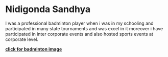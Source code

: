 # Nidigonda Sandhya

I was a professional badminton player when i was in my schooling and participated in many state tournaments and was excel in it moreover i have participated in inter corporate events and also hosted sports events at corporate level.

**[click for badminton image](image.png)**